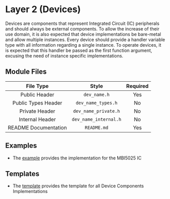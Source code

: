 # Layer 2 (Devices)

Devices are components that represent Integrated Circuit (IC) peripherals and should always be external components. To allow the increase of their use domain, it is also expected that device implementations be bare-metal and allow multiple instances. Every device should provide a handler variable type with all information regarding a single instance. To operate devices, it is expected that this handler be passed as the first function argument, excusing the need of instance specific implementations. 

## Module Files

|      File Type       |         Style         | Required |
| :------------------: | :-------------------: | :------: |
|    Public Header     |     `dev_name.h`      |   Yes    |
| Public Types Header  |  `dev_name_types.h`   |    No    |
|    Private Header    | `dev_name_private.h`  |    No    |
|   Internal Header    | `dev_name_internal.h` |    No    |
| README Documentation |      `README.md`      |   Yes    |

## Examples

- The [example](examples/mbi5025/) provides the implementation for the MBI5025 IC

## Templates
- The [template](interfaces/templates/name/) provides the template for all Device Components Implementations

